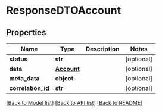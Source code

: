 # ResponseDTOAccount

## Properties
Name | Type | Description | Notes
------------ | ------------- | ------------- | -------------
**status** | **str** |  | [optional] 
**data** | [**Account**](Account.md) |  | [optional] 
**meta_data** | **object** |  | [optional] 
**correlation_id** | **str** |  | [optional] 

[[Back to Model list]](../README.md#documentation-for-models) [[Back to API list]](../README.md#documentation-for-api-endpoints) [[Back to README]](../README.md)

